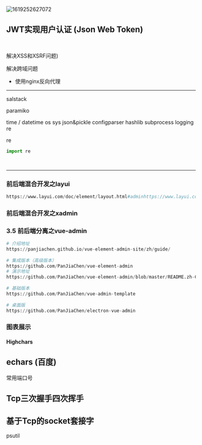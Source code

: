 ![1619252627072](C:\Users\Administrator\AppData\Roaming\Typora\typora-user-images\1619252627072.png)









## JWT实现用户认证 (Json Web Token)

```txt



```





解决XSS和XSRF问题)

解决跨域问题 

 - 使用nginx反向代理



****

salstack

paramiko

time / datetime os sys json&pickle configparser hashlib subprocess  logging re 

re

``` python 
import re




```



****



###  前后端混合开发之layui

```python
https://www.layui.com/doc/element/layout.html#adminhttps://www.layui.com/doc/element/layout.html#admin
```

### 前后端混合开发之xadmin

### 

### 3.5 前后端分离之vue-admin

```python
# 介绍地址
https://panjiachen.github.io/vue-element-admin-site/zh/guide/
  
# 集成版本（高级版本）
https://github.com/PanJiaChen/vue-element-admin
# 演示地址
https://github.com/PanJiaChen/vue-element-admin/blob/master/README.zh-CN.md
  
# 基础版本
https://github.com/PanJiaChen/vue-admin-template
  
# 桌面版
https://github.com/PanJiaChen/electron-vue-admin
```

### 图表展示

#### Highchars

## echars (百度)

常用端口号

##  Tcp三次握手四次挥手

##  基于Tcp的socket套接字

psutil